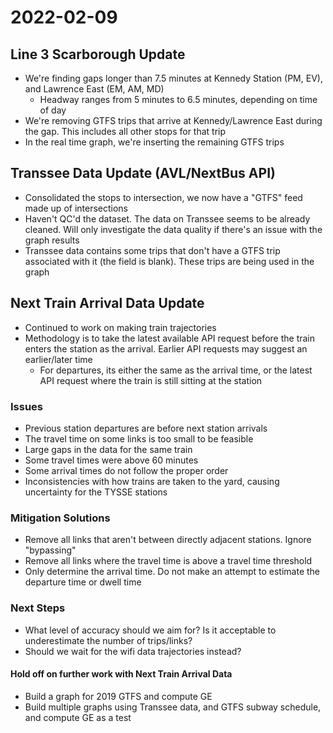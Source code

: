 # 2022-02-09

## Line 3 Scarborough Update

* We're finding gaps longer than 7.5 minutes at Kennedy Station (PM, EV), and Lawrence East (EM, AM, MD)
  * Headway ranges from 5 minutes to 6.5 minutes, depending on time of day
* We're removing GTFS trips that arrive at Kennedy/Lawrence East during the gap. This includes all other stops for that trip
* In the real time graph, we're inserting the remaining GTFS trips

## Transsee Data Update (AVL/NextBus API)

* Consolidated the stops to intersection, we now have a "GTFS" feed made up of intersections
* Haven't QC'd the dataset. The data on Transsee seems to be already cleaned. Will only investigate the data quality if there's an issue with the graph results
* Transsee data contains some trips that don't have a GTFS trip associated with it (the field is blank). These trips are being used in the graph

## Next Train Arrival Data Update

* Continued to work on making train trajectories
* Methodology is to take the latest available API request before the train enters the station as the arrival. Earlier API requests may suggest an earlier/later time
  * For departures, its either the same as the arrival time, or the latest API request where the train is still sitting at the station

### Issues

* Previous station departures are before next station arrivals
* The travel time on some links is too small to be feasible
* Large gaps in the data for the same train
* Some travel times were above 60 minutes
* Some arrival times do not follow the proper order
* Inconsistencies with how trains are taken to the yard, causing uncertainty for the TYSSE stations

### Mitigation Solutions
* Remove all links that aren't between directly adjacent stations. Ignore "bypassing"
* Remove all links where the travel time is above a travel time threshold 
* Only determine the arrival time. Do not make an attempt to estimate the departure time or dwell time

### Next Steps

* What level of accuracy should we aim for? Is it acceptable to underestimate the number of trips/links? 
* Should we wait for the wifi data trajectories instead?

#### Hold off on further work with Next Train Arrival Data
* Build a graph for 2019 GTFS and compute GE
* Build multiple graphs using Transsee data, and GTFS subway schedule, and compute GE as a test
